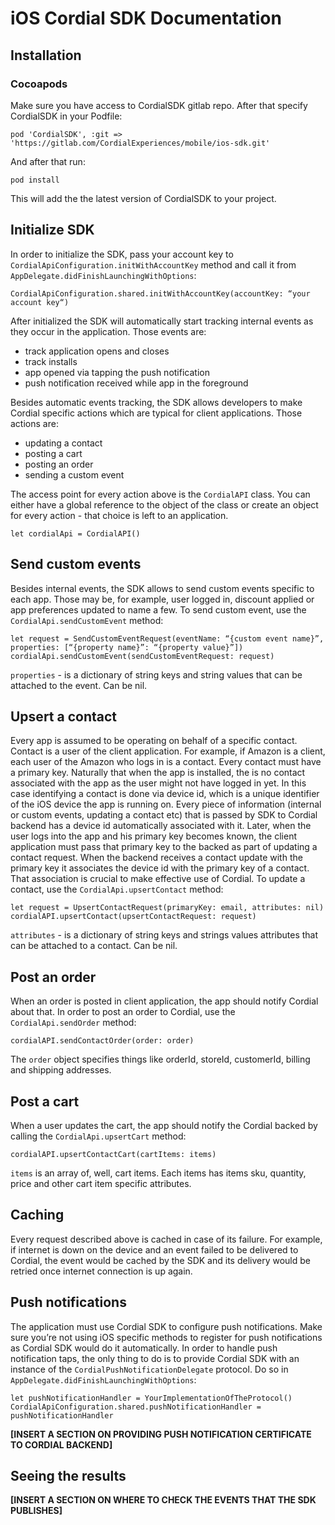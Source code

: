 # iOS Cordial SDK Documentation

## Installation

### Cocoapods

Make sure you have access to CordialSDK gitlab repo. After that specify CordialSDK in your Podfile:

`pod 'CordialSDK', :git => 'https://gitlab.com/CordialExperiences/mobile/ios-sdk.git'`

And after that run:

`pod install`

This will add the the latest version of CordialSDK to your project.

## Initialize SDK
In order to initialize the SDK, pass your account key to `CordialApiConfiguration.initWithAccountKey` method and call it from `AppDelegate.didFinishLaunchingWithOptions`:

`CordialApiConfiguration.shared.initWithAccountKey(accountKey: “your account key“)`

After initialized the SDK will automatically start tracking internal events as they occur in the application. Those events are:
- track application opens and closes
- track installs
- app opened via tapping the push notification
- push notification received while app in the foreground

Besides automatic events tracking, the SDK allows developers to make Cordial specific actions which are typical for client applications. Those actions are:
- updating a contact
- posting a cart
- posting an order
- sending a custom event

The access point for every action above is the `CordialAPI` class. You can either have a global reference to the object of the class or create an object for every action - that choice is left to an application.

`let cordialApi = CordialAPI()`

## Send custom events
Besides internal events, the SDK allows to send custom events specific to each app. Those may be, for example, user logged in, discount applied or app preferences updated to name a few. To send custom event, use the `CordialApi.sendCustomEvent` method:

`let request = SendCustomEventRequest(eventName: “{custom event name}”, properties: [“{property name}”: “{property value}”])  
cordialApi.sendCustomEvent(sendCustomEventRequest: request)`

`properties` - is a dictionary of string keys and string values that can be attached to the event. Can be nil.

## Upsert a contact
Every app is assumed to be operating on behalf of a specific contact. Contact is a user of the client application. For example, if Amazon is a client, each user of the Amazon who logs in is a contact. Every contact must have a primary key. Naturally that when the app is installed, the is no contact associated with the app as the user might not have logged in yet. In this case identifying a contact is done via device id, which is a unique identifier of the iOS device the app is running on. Every piece of information (internal or custom events, updating a contact etc) that is passed by SDK to Cordial backend has a device id automatically associated with it. Later, when the user logs into the app and his primary key becomes known, the client application must pass that primary key to the backed as part of updating a contact request. When the backend receives a contact update with the primary key it associates the device id with the primary key of a contact. That association is crucial to make effective use of Cordial.
To update a contact, use the `CordialApi.upsertContact` method:

`let request = UpsertContactRequest(primaryKey: email, attributes: nil)
cordialAPI.upsertContact(upsertContactRequest: request)`

`attributes` - is a dictionary of string keys and strings values attributes that can be attached to a contact. Can be nil.

## Post an order
When an order is posted in client application, the app should notify Cordial about that. In order to post an order to Cordial, use the `CordialApi.sendOrder` method:

`сordialAPI.sendContactOrder(order: order)`

The `order` object specifies things like orderId, storeId, customerId, billing and shipping addresses. 

## Post a cart
When a user updates the cart, the app should notify the Cordial backed by calling the `CordialApi.upsertCart` method:

`сordialAPI.upsertContactCart(cartItems: items)`

`items` is an array of, well, cart items. Each items has items sku, quantity, price and other cart item specific attributes.

## Caching
Every request described above is cached in case of its failure. For example, if internet is down on the device and an event failed to be delivered to Cordial, the event would be cached by the SDK and its delivery would be retried once internet connection is up again.

## Push notifications
The application must use Cordial SDK to configure push notifications. Make sure you’re not using iOS specific methods to register for push notifications as Cordial SDK would do it automatically.  In order to handle push notification taps, the only thing to do is to provide Cordial SDK with an instance of the `CordialPushNotificationDelegate` protocol. Do so in `AppDelegate.didFinishLaunchingWithOptions`:

`let pushNotificationHandler = YourImplementationOfTheProtocol()
CordialApiConfiguration.shared.pushNotificationHandler = pushNotificationHandler`

**[INSERT A SECTION ON PROVIDING PUSH NOTIFICATION CERTIFICATE TO CORDIAL BACKEND]**

## Seeing the results

**[INSERT A SECTION ON WHERE TO CHECK THE EVENTS THAT THE SDK PUBLISHES]**